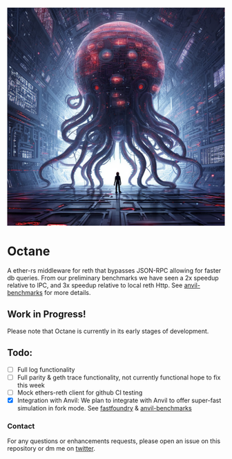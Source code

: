 ![](assets/Octane.png)

# Octane

A ether-rs middleware for reth that bypasses JSON-RPC allowing for faster db queries. From our preliminary benchmarks we have seen a 2x speedup relative to IPC, and 3x speedup relative to local reth Http. See [anvil-benchmarks](https://github.com/SorellaLabs/anvil-benchmarks) for more details.

## Work in Progress!

Please note that Octane is currently in its early stages of development.

## Todo:

- [ ] Full log functionality
- [ ] Full parity & geth trace functionality, not currently functional hope to fix this week
- [ ] Mock ethers-reth client for github CI testing
- [x] Integration with Anvil: We plan to integrate with Anvil to offer super-fast simulation in fork mode. See [fastfoundry](https://github.com/SorellaLabs/fastfoundry) & [anvil-benchmarks](https://github.com/SorellaLabs/anvil-benchmarks)

### Contact

For any questions or enhancements requests, please open an issue on this repository or dm me on [twitter](https://twitter.com/0xvanbeethoven).
